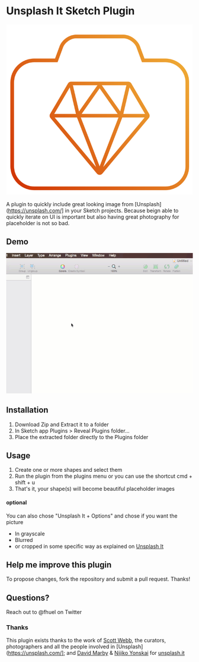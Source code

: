 # Unsplash It Sketch Plugin

![Unsplash It Sketch Plugin Icon](/assets/icon.png?raw=true "Unsplash It Sketch Plugin Icon")

A plugin to quickly include great looking image from [Unsplash](https://unsplash.com/] in your Sketch projects.
Because beign able to quickly iterate on UI is important but also having great photography for placeholder is not so bad.

## Demo
![Plugin Demo](/assets/demo.gif?raw=true "Unsplash It Sketch Plugin Demo Animation")

## Installation

1. Download Zip and Extract it to a folder
2. In Sketch app Plugins > Reveal Plugins folder...
3. Place the extracted folder directly to the Plugins folder


## Usage

1. Create one or more shapes and select them
2. Run the plugin from the plugins menu or you can use the shortcut cmd + shift + u
3. That's it, your shape(s) will become beautiful placeholder images

#### optional
You can also chose "Unsplash It + Options" and chose if you want the picture
- In grayscale
- Blurred
- or cropped in some specific way as explained on [Unsplash It](https://www.Unsplash.it)




## Help me improve this plugin
To propose changes, fork the repository and submit a pull request. Thanks!

## Questions?
Reach out to @fhuel on Twitter


### Thanks
This plugin exists thanks to the work of
[Scott Webb]("https://twitter.com/scotty_webb"), the curators, photographers and all the people involved in [Unsplash](https://unsplash.com/];
and [David Marby](http://dmarby.se/) & [Nijiko Yonskai](https://github.com/Nijikokun) for [unsplash.it](https://unsplash.it/)
